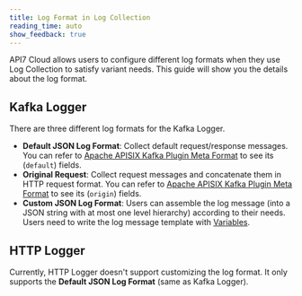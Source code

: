 ```yaml
---
title: Log Format in Log Collection
reading_time: auto
show_feedback: true
---
```


API7 Cloud allows users to configure different log formats when they use Log Collection to satisfy variant needs. This guide
will show you the details about the log format.

Kafka Logger
------------

There are three different log formats for the Kafka Logger.

* **Default JSON Log Format**: Collect default request/response messages. You can refer to [Apache APISIX Kafka Plugin Meta Format](https://apisix.apache.org/docs/apisix/plugins/kafka-logger/#meta_format-example) to see its (`default`) fields.
* **Original Request**: Collect request messages and concatenate them in HTTP request format. You can refer to [Apache APISIX Kafka Plugin Meta Format](https://apisix.apache.org/docs/apisix/plugins/kafka-logger/#meta_format-example) to see its (`origin`) fields.
* **Custom JSON Log Format**: Users can assemble the log message (into a JSON string with at most one level hierarchy) according to their needs. Users need to write the log message template with [Variables](../../references/variables.md).

HTTP Logger
-----------

Currently, HTTP Logger doesn't support customizing the log format. It only supports the **Default JSON Log Format** (same as Kafka Logger).
